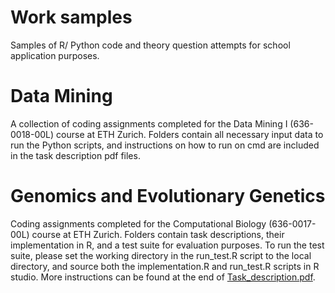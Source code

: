 # Work samples
Samples of R/ Python code and theory question attempts for school application purposes.

# Data Mining
A collection of coding assignments completed for the Data Mining I (636-0018-00L) course at ETH Zurich. Folders contain all necessary input data to run the Python scripts, and instructions on how to run on cmd are included in the task description pdf files.

# Genomics and Evolutionary Genetics
Coding assignments completed for the Computational Biology (636-0017-00L) course at ETH Zurich. Folders contain task descriptions, their implementation in R, and a test suite for evaluation purposes. 
To run the test suite, please set the working directory in the run_test.R script to the local directory, and source both the implementation.R and run_test.R scripts in R studio. More instructions can be found at the end of [Task_description.pdf](Genomics_and_Evolutionary_Genetics/Needleman_Wunsch_and_Smith_Waterman/Task_Description.pdf).



